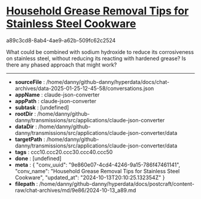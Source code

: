 # [Household Grease Removal Tips for Stainless Steel Cookware](https://claude.ai/chat/9e860e07-4cd4-4246-9a15-786f47461141)

a89c3cd8-8ab4-4ae9-a62b-509fc62c2524

What could be combined with sodium hydroxide to reduce its corrosiveness on stainless steel, without reducing its reacting with hardened grease? Is there any phased approach that might work?

---

* **sourceFile** : /home/danny/github-danny/hyperdata/docs/chat-archives/data-2025-01-25-12-45-58/conversations.json
* **appName** : claude-json-converter
* **appPath** : claude-json-converter
* **subtask** : [undefined]
* **rootDir** : /home/danny/github-danny/transmissions/src/applications/claude-json-converter
* **dataDir** : /home/danny/github-danny/transmissions/src/applications/claude-json-converter/data
* **targetPath** : /home/danny/github-danny/transmissions/src/applications/claude-json-converter/data
* **tags** : ccc10.ccc20.ccc30.ccc40.ccc50
* **done** : [undefined]
* **meta** : {
  "conv_uuid": "9e860e07-4cd4-4246-9a15-786f47461141",
  "conv_name": "Household Grease Removal Tips for Stainless Steel Cookware",
  "updated_at": "2024-10-13T20:10:25.132354Z"
}
* **filepath** : /home/danny/github-danny/hyperdata/docs/postcraft/content-raw/chat-archives/md/9e86/2024-10-13_a89.md